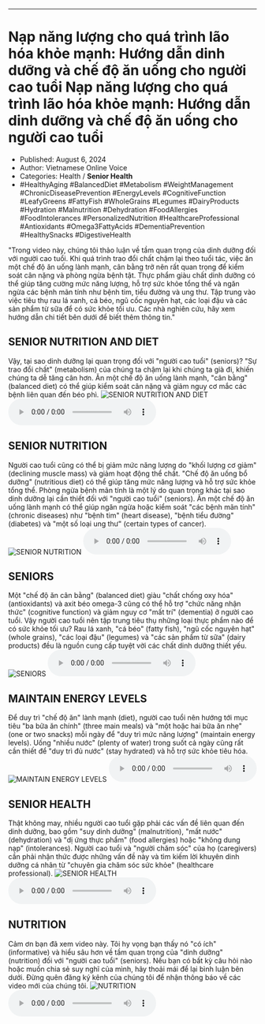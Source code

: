 
---

# Nạp năng lượng cho quá trình lão hóa khỏe mạnh: Hướng dẫn dinh dưỡng và chế độ ăn uống cho người cao tuổi Nạp năng lượng cho quá trình lão hóa khỏe mạnh: Hướng dẫn dinh dưỡng và chế độ ăn uống cho người cao tuổi

- Published: August 6, 2024
- Author: Vietnamese Online Voice
- Categories: Health / **Senior Health**
- #HealthyAging #BalancedDiet #Metabolism #WeightManagement #ChronicDiseasePrevention #EnergyLevels #CognitiveFunction #LeafyGreens #FattyFish #WholeGrains #Legumes #DairyProducts #Hydration #Malnutrition #Dehydration #FoodAllergies #FoodIntolerances #PersonalizedNutrition #HealthcareProfessional #Antioxidants #Omega3FattyAcids #DementiaPrevention #HealthySnacks #DigestiveHealth

"Trong video này, chúng tôi thảo luận về tầm quan trọng của dinh dưỡng đối với người cao tuổi. Khi quá trình trao đổi chất chậm lại theo tuổi tác, việc ăn một chế độ ăn uống lành mạnh, cân bằng trở nên rất quan trọng để kiểm soát cân nặng và phòng ngừa bệnh tật. Thực phẩm giàu chất dinh dưỡng có thể giúp tăng cường mức năng lượng, hỗ trợ sức khỏe tổng thể và ngăn ngừa các bệnh mãn tính như bệnh tim, tiểu đường và ung thư. Tập trung vào việc tiêu thụ rau lá xanh, cá béo, ngũ cốc nguyên hạt, các loại đậu và các sản phẩm từ sữa để có sức khỏe tối ưu. Các nhà nghiên cứu, hãy xem hướng dẫn chi tiết bên dưới để biết thêm thông tin."


## SENIOR NUTRITION AND DIET

Vậy, tại sao dinh dưỡng lại quan trọng đối với "người cao tuổi" (seniors)? "Sự trao đổi chất" (metabolism) của chúng ta chậm lại khi chúng ta già đi, khiến chúng ta dễ tăng cân hơn. Ăn một chế độ ăn uống lành mạnh, "cân bằng" (balanced diet) có thể giúp kiểm soát cân nặng và giảm nguy cơ mắc các bệnh liên quan đến béo phì.
![SENIOR NUTRITION AND DIET](https://http-archiver-apis-production-80.schnworks.com/storage/images/transitions/2024-08-06/transition-6998865619-Montserrat-ExtraBold-7B1FA2.jpg)
<audio controls>
    <source src="https://http-archiver-apis-production-80.schnworks.com/storage/storage/audio/file-32821024089.mp3" type="audio/mpeg">
</audio>



## SENIOR NUTRITION

Người cao tuổi cũng có thể bị giảm mức năng lượng do "khối lượng cơ giảm" (declining muscle mass) và giảm hoạt động thể chất. "Chế độ ăn uống bổ dưỡng" (nutritious diet) có thể giúp tăng mức năng lượng và hỗ trợ sức khỏe tổng thể. Phòng ngừa bệnh mãn tính là một lý do quan trọng khác tại sao dinh dưỡng lại cần thiết đối với "người cao tuổi" (seniors). Ăn một chế độ ăn uống lành mạnh có thể giúp ngăn ngừa hoặc kiểm soát "các bệnh mãn tính" (chronic diseases) như "bệnh tim" (heart disease), "bệnh tiểu đường" (diabetes) và "một số loại ung thư" (certain types of cancer).
![SENIOR NUTRITION](https://http-archiver-apis-production-80.schnworks.com/storage/images/transitions/2024-08-06/transition--63380964322-Montserrat-Bold-9C27B0.jpg)
<audio controls>
    <source src="https://http-archiver-apis-production-80.schnworks.com/storage/storage/audio/file-40823263512.mp3" type="audio/mpeg">
</audio>



## SENIORS

Một "chế độ ăn cân bằng" (balanced diet) giàu "chất chống oxy hóa" (antioxidants) và axit béo omega-3 cũng có thể hỗ trợ "chức năng nhận thức" (cognitive function) và giảm nguy cơ "mất trí" (dementia) ở người cao tuổi. Vậy người cao tuổi nên tập trung tiêu thụ những loại thực phẩm nào để có sức khỏe tối ưu? Rau lá xanh, "cá béo" (fatty fish), "ngũ cốc nguyên hạt" (whole grains), "các loại đậu" (legumes) và "các sản phẩm từ sữa" (dairy products) đều là nguồn cung cấp tuyệt vời các chất dinh dưỡng thiết yếu.
![SENIORS](https://http-archiver-apis-production-80.schnworks.com/storage/images/transitions/2024-08-06/transition-14985279978-Montserrat-Regular-7B1FA2.jpg)
<audio controls>
    <source src="https://http-archiver-apis-production-80.schnworks.com/storage/storage/audio/file-8614899389.mp3" type="audio/mpeg">
</audio>



## MAINTAIN ENERGY LEVELS

Để duy trì "chế độ ăn" lành mạnh (diet), người cao tuổi nên hướng tới mục tiêu "ba bữa ăn chính" (three main meals) và "một hoặc hai bữa ăn nhẹ" (one or two snacks) mỗi ngày để "duy trì mức năng lượng" (maintain energy levels). Uống "nhiều nước" (plenty of water) trong suốt cả ngày cũng rất cần thiết để "duy trì đủ nước" (stay hydrated) và hỗ trợ sức khỏe tiêu hóa.
![MAINTAIN ENERGY LEVELS](https://http-archiver-apis-production-80.schnworks.com/storage/images/transitions/2024-08-06/transition--22607640497-Montserrat-ExtraBold-004895.jpg)
<audio controls>
    <source src="https://http-archiver-apis-production-80.schnworks.com/storage/storage/audio/file-11730395921.mp3" type="audio/mpeg">
</audio>



## SENIOR HEALTH

Thật không may, nhiều người cao tuổi gặp phải các vấn đề liên quan đến dinh dưỡng, bao gồm "suy dinh dưỡng" (malnutrition), "mất nước" (dehydration) và "dị ứng thực phẩm" (food allergies) hoặc "không dung nạp" (intolerances). Người cao tuổi và "người chăm sóc" của họ (caregivers) cần phải nhận thức được những vấn đề này và tìm kiếm lời khuyên dinh dưỡng cá nhân từ "chuyên gia chăm sóc sức khỏe" (healthcare professional).
![SENIOR HEALTH](https://http-archiver-apis-production-80.schnworks.com/storage/images/transitions/2024-08-06/transition--2185002395-Montserrat-SemiBold-4A148C.jpg)
<audio controls>
    <source src="https://http-archiver-apis-production-80.schnworks.com/storage/storage/audio/file-12849405344.mp3" type="audio/mpeg">
</audio>



## NUTRITION

Cảm ơn bạn đã xem video này. Tôi hy vọng bạn thấy nó "có ích" (informative) và hiểu sâu hơn về tầm quan trọng của "dinh dưỡng" (nutrition) đối với "người cao tuổi" (seniors). Nếu bạn có bất kỳ câu hỏi nào hoặc muốn chia sẻ suy nghĩ của mình, hãy thoải mái để lại bình luận bên dưới. Đừng quên đăng ký kênh của chúng tôi để nhận thông báo về các video mới của chúng tôi.
![NUTRITION](https://http-archiver-apis-production-80.schnworks.com/storage/images/transitions/2024-08-06/transition--3703637373-Montserrat-Bold-004895.jpg)
<audio controls>
    <source src="https://http-archiver-apis-production-80.schnworks.com/storage/storage/audio/file-17140840723.mp3" type="audio/mpeg">
</audio>

